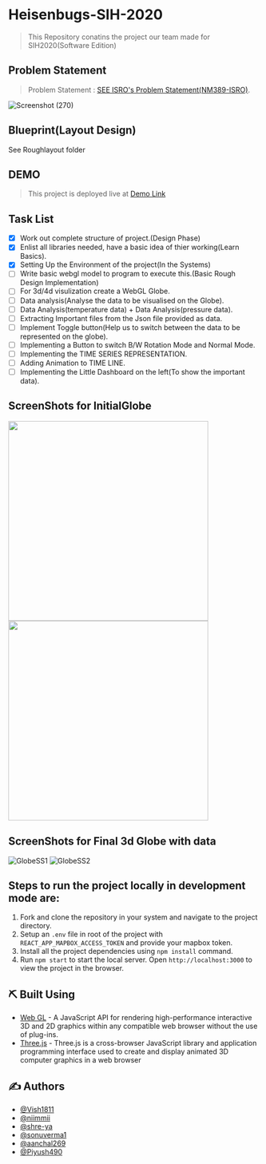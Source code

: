 # Heisenbugs-SIH-2020
> This Repository conatins the project our team made for SIH2020(Software Edition)
## Problem Statement
> Problem Statement  :  [SEE ISRO's Problem Statement(NM389-ISRO)](https://vedas.sac.gov.in/vcms/en/sih2020.html).

![Screenshot (270)](https://user-images.githubusercontent.com/38127345/87622001-c4fcf280-c73f-11ea-8804-abe650260804.png)

## Blueprint(Layout Design)
See Roughlayout folder

## DEMO
> This project is deployed live at [Demo Link]( https://vish1811.github.io/My-Resume/)

## Task List
- [X] Work out complete structure of project.(Design Phase)
- [X] Enlist all libraries needed, have a basic idea of thier working(Learn Basics).
- [X] Setting Up the Environment of the project(In the Systems) 
- [ ] Write basic webgl model to program to execute this.(Basic Rough Design Implementation)
- [ ] For 3d/4d visulization create a WebGL Globe.
- [ ] Data analysis(Analyse the data to be visualised on the Globe).
- [ ] Data Analysis(temperature data) + Data Analysis(pressure data).
- [ ] Extracting Important files from the Json file provided as data.
- [ ] Implement Toggle button(Help us to switch between the data to be represented on the globe).
- [ ] Implementing a Button to switch B/W Rotation Mode and Normal Mode.
- [ ] Implementing the TIME SERIES REPRESENTATION.
- [ ] Adding Animation to TIME LINE.
- [ ] Implementing the Little Dashboard on the left(To show the important data). 

## ScreenShots for InitialGlobe

<p float="left">
<img src="https://user-images.githubusercontent.com/38127345/87586189-cd343e00-c6fd-11ea-8c90-a9812d79bafd.png" width="400"/> <img src="https://user-images.githubusercontent.com/38127345/87586189-cd343e00-c6fd-11ea-8c90-a9812d79bafd.png" width="400"/>
</p>

## ScreenShots for Final 3d Globe with data

![GlobeSS1](https://user-images.githubusercontent.com/38127345/89171687-1f4edd80-d59f-11ea-96d0-2dfecc0d9315.png)
![GlobeSS2](https://user-images.githubusercontent.com/38127345/89171787-40afc980-d59f-11ea-9eb5-61d1763fe623.png)

##  Steps to run the project locally in development mode are: <a name = "run_locally"></a>

1. Fork and clone the repository in your system and navigate to the project directory.
2. Setup an ```.env``` file in root of the project with ```REACT_APP_MAPBOX_ACCESS_TOKEN``` and provide your mapbox token.
3. Install all the project dependencies using ```npm install``` command.
4. Run ```npm start``` to start the local server. Open ```http://localhost:3000``` to view the project in the browser.

## ⛏️ Built Using <a name = "built_using"></a>

-   [Web GL](https://developer.mozilla.org/en-US/docs/Web/API/WebGL_API) - A JavaScript API for rendering high-performance interactive 3D and 2D graphics within any compatible web browser without the use of plug-ins.
-  [Three.js](https://threejs.org/) - Three.js is a cross-browser JavaScript library and application programming interface used to create and display animated 3D computer graphics in a web browser

## ✍️ Authors <a name = "author"></a>

-   [@Vish1811](https://github.com/Vish1811)
-   [@niimmii](https://github.com/niimmii)
-   [@shre-ya](https://github.com/shre-ya)
-   [@sonuverma1](https://github.com/sonuverma1)
-   [@aanchal269](https://github.com/aanchal269)
-   [@Piyush490](https://github.com/Piyush490)


